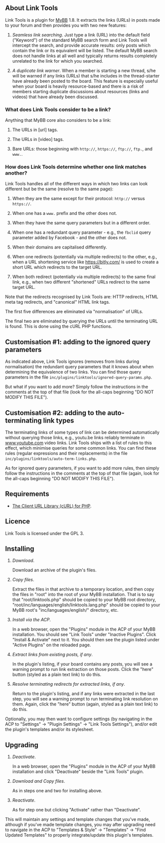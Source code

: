 ## About Link Tools

Link Tools is a plugin for [MyBB](https://mybb.com/) 1.8. It extracts the links (URLs) in posts made to your forum and then provides you with two new features:

1. *Seamless link searching*. Just type a link (URL) into the default field ("Keyword") of the standard MyBB search form and Link Tools will intercept the search, and provide accurate results: only posts which contain the link or its equivalent will be listed. The default MyBB search does not handle links at all well and typically returns results completely unrelated to the link for which you searched.

2. *A duplicate link warner*. When a member is starting a new thread, s/he will be warned if any links (URLs) that s/he includes in the thread-starter have already been posted to the board. This feature is especially useful when your board is heavily resource-based and there is a risk of members starting duplicate discussions about resources (links and videos) that have already been discussed.

### What does Link Tools consider to be a link?

Anything that MyBB core also considers to be a link:

1. The URLs in [url] tags.

2. The URLs in [video] tags.

3. Bare URLs: those beginning with `http://`, `https://`, `ftp://`, `ftp.`, and `www.`.

### How does Link Tools determine whether one link matches another?

Link Tools handles all of the different ways in which two links can look different but be the same (resolve to the same page):

1. When they are the same except for their protocol: `http://` versus `https://`.

2. When one has a `www.` prefix and the other does not.

3. When they have the same query parameters but in a different order.

4. When one has a redundant query parameter - e.g., the `fbclid` query parameter added by Facebook - and the other does not.

5. When their domains are capitalised differently.

6. When one redirects (potentially via multiple redirects) to the other, e.g., when a URL shortening service like https://bitly.com/ is used to create a short URL which redirects to the target URL.

7. When both redirect (potentially via multiple redirects) to the same final link, e.g., when two different "shortened" URLs redirect to the same target URL.

Note that the redirects recognised by Link Tools are: HTTP redirects, HTML meta tag redirects, and "canonical" HTML link tags.

The first five differences are eliminated via "normalisation" of URLs.

The final two are eliminated by querying the URLs until the terminating URL is found. This is done using the cURL PHP functions.

## Customisation #1: adding to the ignored query parameters

As indicated above, Link Tools ignores (removes from links during normalisation) the redundant query parameters that it knows about when determining the equivalence of two links. You can find those query parameters in the file `inc/plugins/linktools/ignored-query-params.php`.

But what if you want to add more? Simply follow the instructions in the comments at the top of that file (look for the all-caps beginning "DO NOT MODIFY THIS FILE").

## Customisation #2: adding to the auto-terminating link types

The terminating links of some types of link can be determined automatically without querying those links, e.g., youtu.be links reliably terminate in www.youtube.com video links. Link Tools ships with a list of rules to this effect, which minimise queries for some common links. You can find these rules (regular expressions and their replacements) in the file `inc/plugins/linktools/auto-term-links.php`.

As for ignored query parameters, if you want to add more rules, then simply follow the instructions in the comments at the top of that file (again, look for the all-caps beginning "DO NOT MODIFY THIS FILE").

## Requirements

* [The Client URL Library (cURL) for PHP](https://www.php.net/manual/en/book.curl.php).

## Licence

Link Tools is licensed under the GPL 3.

## Installing

1. *Download*.

   Download an archive of the plugin's files.

2. *Copy files*.

   Extract the files in that archive to a temporary location, and then copy the files in "root" into the root of your MyBB installation. That is to say that "root/linktools.php" should be copied to your MyBB root directory, "root/inc/languages/english/linktools.lang.php" should be copied to your MyBB root's "inc/languages/english/" directory, etc.

3. *Install via the ACP*.

   In a web browser, open the "Plugins" module in the ACP of your MyBB installation. You should see "Link Tools" under "Inactive Plugins". Click "Install & Activate" next to it. You should then see the plugin listed under "Active Plugins" on the reloaded page.

4. *Extract links from existing posts, if any*.

   In the plugin's listing, if your board contains any posts, you will see a warning prompt to run link extraction on those posts. Click the "here" button (styled as a plain text link) to do this.

5. *Resolve terminating redirects for extracted links, if any*.

   Return to the plugin's listing, and if any links were extracted in the last step, you will see a warning prompt to run terminating link resolution on them. Again, click the "here" button (again, styled as a plain text link) to do this.

Optionally, you may then want to configure settings (by navigating in the ACP to "Settings" -> "Plugin Settings" -> "Link Tools Settings"), and/or edit the plugin's templates and/or its stylesheet.

## Upgrading

1. *Deactivate*.

   In a web browser, open the "Plugins" module in the ACP of your MyBB installation and click "Deactivate" beside the "Link Tools" plugin.

2. *Download and Copy files*.

   As in steps one and two for installing above.

3. *Reactivate*.

   As for step one but clicking "Activate" rather than "Deactivate".

This will maintain any settings and template changes that you've made, although if you've made template changes, you may after upgrading need to navigate in the ACP to "Templates & Style" -> "Templates" -> "Find Updated Templates" to properly integrate/update this plugin's templates.